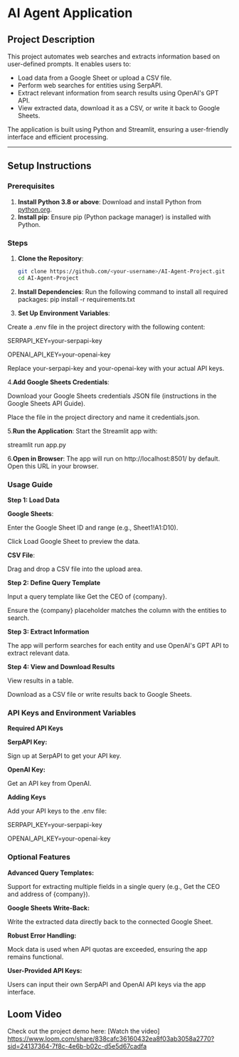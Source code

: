 # AI Agent Application

## Project Description
This project automates web searches and extracts information based on user-defined prompts. It enables users to:
- Load data from a Google Sheet or upload a CSV file.
- Perform web searches for entities using SerpAPI.
- Extract relevant information from search results using OpenAI's GPT API.
- View extracted data, download it as a CSV, or write it back to Google Sheets.

The application is built using Python and Streamlit, ensuring a user-friendly interface and efficient processing.

---

## Setup Instructions

### Prerequisites
1. **Install Python 3.8 or above**:
   Download and install Python from [python.org](https://www.python.org/).
2. **Install pip**:
   Ensure pip (Python package manager) is installed with Python.

### Steps
1. **Clone the Repository**:
   ```bash
   git clone https://github.com/<your-username>/AI-Agent-Project.git
   cd AI-Agent-Project

2. **Install Dependencies**: Run the following command to install all required packages:
pip install -r requirements.txt

3. **Set Up Environment Variables**:

Create a .env file in the project directory with the following content:

SERPAPI_KEY=your-serpapi-key

OPENAI_API_KEY=your-openai-key

Replace your-serpapi-key and your-openai-key with your actual API keys.

4.**Add Google Sheets Credentials**:

Download your Google Sheets credentials JSON file (instructions in the Google Sheets API Guide).

Place the file in the project directory and name it credentials.json.

5.**Run the Application**: Start the Streamlit app with:

streamlit run app.py

6.**Open in Browser**: The app will run on http://localhost:8501/ by default. Open this URL in your browser.

### Usage Guide
**Step 1: Load Data**

**Google Sheets**:

Enter the Google Sheet ID and range (e.g., Sheet1!A1:D10).

Click Load Google Sheet to preview the data.

**CSV File**:

Drag and drop a CSV file into the upload area.

**Step 2: Define Query Template**

Input a query template like Get the CEO of {company}.

Ensure the {company} placeholder matches the column with the entities to search.

**Step 3: Extract Information**

The app will perform searches for each entity and use OpenAI's GPT API to extract relevant data.

**Step 4: View and Download Results**

View results in a table.

Download as a CSV file or write results back to Google Sheets.

### API Keys and Environment Variables

**Required API Keys**

**SerpAPI Key:**

Sign up at SerpAPI to get your API key.

**OpenAI Key:**

Get an API key from OpenAI.

**Adding Keys**

Add your API keys to the .env file:

SERPAPI_KEY=your-serpapi-key

OPENAI_API_KEY=your-openai-key

### Optional Features

**Advanced Query Templates:**

Support for extracting multiple fields in a single query (e.g., Get the CEO and address of {company}).

**Google Sheets Write-Back:**

Write the extracted data directly back to the connected Google Sheet.

**Robust Error Handling:**

Mock data is used when API quotas are exceeded, ensuring the app remains functional.

**User-Provided API Keys:**

Users can input their own SerpAPI and OpenAI API keys via the app interface.

## Loom Video
Check out the project demo here: [Watch the video] https://www.loom.com/share/838cafc36160432ea8f03ab3058a2770?sid=24137364-7f8c-4e6b-b02c-d5e5d67cadfa
